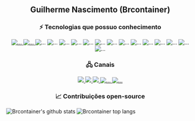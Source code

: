 <h2 align="center">Guilherme Nascimento (Brcontainer)</h2>

<h3 align="center">⚡ Tecnologias que possuo conhecimento</h3>

<p align="center">
  <a href="https://inphinit.github.io/" target="_blank">
    <img src="https://img.shields.io/badge/-Inphinit-777BB4?style=for-the-badge&logoColor=FFF&logo=php" alt="...">
  </a>
  <a href="https://victory-css.github.io/" target="_blank">
    <img src="https://img.shields.io/badge/-Victoy.css-1572B6?style=for-the-badge&logoColor=FFF&logo=css3" alt="...">
  </a>
  <img src="https://img.shields.io/badge/-HTML5-E96228?style=for-the-badge&logoColor=FFF&logo=html5" alt="...">
  <img src="https://img.shields.io/badge/-CSS3-1572B6?style=for-the-badge&logoColor=FFF&logo=css3" alt="...">
  <img src="https://img.shields.io/badge/-JavaScript-F2BF22?style=for-the-badge&logoColor=FFF&logo=javascript" alt="...">
  <img src="https://img.shields.io/badge/-PHP-777BB4?style=for-the-badge&logoColor=FFF&logo=php" alt="...">
  <img src="https://img.shields.io/badge/-Laravel-FF2D20?style=for-the-badge&logoColor=FFF&logo=Laravel" alt="...">
  <img src="https://img.shields.io/badge/-C++-00599C?style=for-the-badge&logoColor=FFF&logo=C%2B%2B" alt="...">
  <img src="https://img.shields.io/badge/-Qt-41CD52?style=for-the-badge&logoColor=FFF&logo=Qt" alt="...">
  <img src="https://img.shields.io/badge/-Python-3776AB?style=for-the-badge&logoColor=FFF&logo=Python" alt="...">
  <img src="https://img.shields.io/badge/-C%20Sharp-239120?style=for-the-badge&logoColor=FFF&logo=C%20Sharp" alt="...">
  <img src="https://img.shields.io/badge/-PostgreSQL-336791?style=for-the-badge&logoColor=FFF&logo=PostgreSQL" alt="...">
  <img src="https://img.shields.io/badge/-Android-3DDC84?style=for-the-badge&logoColor=FFF&logo=Android" alt="...">
  <img src="https://img.shields.io/badge/-Java-007396?style=for-the-badge&logoColor=FFF&logo=Java" alt="...">
  <img src="https://img.shields.io/badge/-Angular-DD0031?style=for-the-badge&logoColor=FFF&logo=Angular" alt="...">
  <img src="https://img.shields.io/badge/-Vue.js-4FC08D?style=for-the-badge&logoColor=FFF&logo=Vue.js" alt="...">
</p>

<h3 align="center">🖧 Canais</h3>

<p align="center">
  <a href="https://www.linkedin.com/in/javascript-css-html-fullstack/" target="_blank">
    <img src="https://img.shields.io/badge/-Linkedin-0077B5?style=for-the-badge&logo=Linkedin&logoColor=white&link=https://www.linkedin.com/in/javascript-css-html-fullstack/">
  </a>
  <a href="https://github.com/brcontainer" target="_blank">
    <img src="https://img.shields.io/badge/-Github-000?style=for-the-badge&logo=Github&logoColor=white&link=https://github.com/brcontainer">
  </a>
  <a href="https://twitter.com/brcontainer" target="_blank">
    <img src="https://img.shields.io/badge/-Twitter-1ca0f1?style=for-the-badge&labelColor=1ca0f1&logo=twitter&logoColor=white&link=https://twitter.com/brcontainer">
  </a>
  <a href="https://www.facebook.com/fullstack.webdeveloper" target="_blank">
    <img src="https://img.shields.io/badge/-Facebook-1877F2?style=for-the-badge&logoColor=FFF&logo=Facebook" alt="...">
  </a>
  <a href="https://pt.stackoverflow.com/users/3635/guilherme-nascimento" target="_blank">
    <img src="https://img.shields.io/badge/-Stack%20Overflow-FE7A16?style=for-the-badge&logoColor=FFF&logo=Stack%20Overflow" alt="...">
  </a>
</p>

<h3 align="center">📈 Contribuições open-source</h3>

![Brcontainer's github stats](https://github-readme-stats.vercel.app/api?username=brcontainer&show_icons=true&theme=buefy)
![Brcontainer top langs](https://github-readme-stats.vercel.app/api/top-langs/?username=brcontainer&layout=compact&theme=buefy)

<!--
**brcontainer/brcontainer** is a ✨ _special_ ✨ repository because its `README.md` (this file) appears on your GitHub profile.

Here are some ideas to get you started:

- 🔭 I’m currently working on ...
- 🌱 I’m currently learning ...
- 👯 I’m looking to collaborate on ...
- 🤔 I’m looking for help with ...
- 💬 Ask me about ...
- 📫 How to reach me: ...
- 😄 Pronouns: ...
- ⚡ Fun fact: ...
-->
